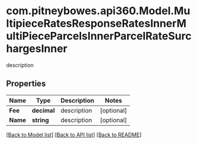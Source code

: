 # com.pitneybowes.api360.Model.MultipieceRatesResponseRatesInnerMultiPieceParcelsInnerParcelRateSurchargesInner
description

## Properties

Name | Type | Description | Notes
------------ | ------------- | ------------- | -------------
**Fee** | **decimal** | description | [optional] 
**Name** | **string** | description | [optional] 

[[Back to Model list]](../README.md#documentation-for-models) [[Back to API list]](../README.md#documentation-for-api-endpoints) [[Back to README]](../README.md)


